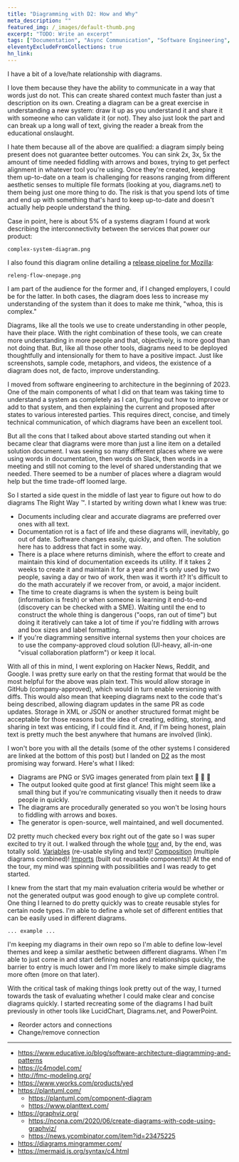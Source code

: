 ```yaml
---
title: "Diagramming with D2: How and Why"
meta_description: ""
featured_img: /_images/default-thumb.png
excerpt: "TODO: Write an excerpt"
tags: ["Documentation", "Async Communication", "Software Engineering", "Design"]
eleventyExcludeFromCollections: true
hn_link:
---
```


I have a bit of a love/hate relationship with diagrams. 

I love them because they have the ability to communicate in a way that words just do not. This can create shared context much faster than just a description on its own. Creating a diagram can be a great exercise in understanding a new system: draw it up as you understand it and share it with someone who can validate it (or not). They also just look the part and can break up a long wall of text, giving the reader a break from the educational onslaught.

I hate them because all of the above are qualified: a diagram simply being present does not guarantee better outcomes. You can sink 2x, 3x, 5x the amount of time needed fiddling with arrows and boxes, trying to get perfect alignment in whatever tool you're using. Once they're created, keeping them up-to-date on a team is challenging for reasons ranging from different aesthetic senses to multiple file formats (looking at you, diagrams.net) to them being just one more thing to do. The risk is that you spend lots of time and end up with something that's hard to keep up-to-date and doesn't actually help people understand the thing. 

Case in point, here is about 5% of a systems diagram I found at work describing the interconnectivity between the services that power our product:

```
complex-system-diagram.png
```

I also found this diagram online detailing a [release pipeline for Mozilla](https://www.chesnok.com/daily/2014/05/02/release-engineering-a-draft-of-an-architecture-diagram/):

```
releng-flow-onepage.png
```

I am part of the audience for the former and, if I changed employers, I could be for the latter. In both cases, the diagram does less to increase my understanding of the system than it does to make me think, "whoa, this is complex."

Diagrams, like all the tools we use to create understanding in other people, have their place. With the right combination of these tools, we can create more understanding in more people and that, objectively, is more good than not doing that. But, like all those other tools, diagrams need to be deployed thoughtfully and intensionally for them to have a positive impact. Just like screenshots, sample code, metaphors, and videos, the existence of a diagram does not, de facto, improve understanding. 

I moved from software engineering to architecture in the beginning of 2023. One of the main components of what I did on that team was taking time to understand a system as completely as I can, figuring out how to improve or add to that system, and then explaining the current and proposed after states to various interested parties. This requires direct, concise, and timely technical communication, of which diagrams have been an excellent tool. 

But all the cons that I talked about above started standing out when it became clear that diagrams were more than just a line item on a detailed solution document. I was seeing so many different places where we were using words in documentation, then words on Slack, then words in a meeting and still not coming to the level of shared understanding that we needed. There seemed to be a number of places where a diagram would help but the time trade-off loomed large. 

So I started a side quest in the middle of last year to figure out how to do diagrams The Right Way ™️. I started by writing down what I knew was true:

- Documents including clear and accurate diagrams are preferred over ones with all text.
- Documentation rot is a fact of life and these diagrams will, inevitably, go out of date. Software changes easily, quickly, and often. The solution here has to address that fact in some way.
- There is a place where returns diminish, where the effort to create and maintain this kind of documentation exceeds its utility. If it takes 2 weeks to create it and maintain it for a year and it's only used by two people, saving a day or two of work, then was it worth it? It's difficult to do the math accurately if we recover from, or avoid, a major incident.
- The time to create diagrams is when the system is being built (information is fresh) or when someone is learning it end-to-end (discovery can be checked with a SME). Waiting until the end to construct the whole thing is dangerous ("oops, ran out of time") but doing it iteratively can take a lot of time if you're fiddling with arrows and box sizes and label formatting.
- If you're diagramming sensitive internal systems then your choices are to use the company-approved cloud solution (UI-heavy, all-in-one "visual collaboration platform") or keep it local.

With all of this in mind, I went exploring on Hacker News, Reddit, and Google. I was pretty sure early on that the resting format that would be the most helpful for the above was plain text. This would allow storage in GitHub (company-approved), which would in turn enable versioning with diffs. This would also mean that keeping diagrams next to the code that's being described, allowing diagram updates in the same PR as code updates. Storage in XML or JSON or another structured format might be acceptable for those reasons but the idea of creating, editing, storing, and sharing in text was enticing, if I could find it. And, if I'm being honest, plain text is pretty much the best anywhere that humans are involved (link).

I won't bore you with all the details (some of the other systems I considered are linked at the bottom of this post) but I landed on [D2](https://d2lang.com/) as the most promising way forward. Here's what I liked:

- Diagrams are PNG or SVG images generated from plain text 🎉 🎉 🎉
- The output looked quite good at first glance! This might seem like a small thing but if you're communicating visually then it needs to draw people in quickly.
- The diagrams are procedurally generated so you won't be losing hours to fiddling with arrows and boxes.
- The generator is open-source, well maintained, and well documented. 

D2 pretty much checked every box right out of the gate so I was super excited to try it out. I walked through the whole [tour](https://d2lang.com/tour/intro) and, by the end, was totally sold. [Variables](https://d2lang.com/tour/vars) (re-usable styling and text)! [Composition](https://d2lang.com/tour/composition) (multiple diagrams combined)! [Imports](https://d2lang.com/tour/imports) (built out reusable components)! At the end of the tour, my mind was spinning with possibilities and I was ready to get started.

I knew from the start that my main evaluation criteria would be whether or not the generated output was good enough to give up complete control. One thing I learned to do pretty quickly was to create reusable styles for certain node types. I'm able to define a whole set of different entities that can be easily used in different diagrams. 

```
... example ... 
```

I'm keeping my diagrams in their own repo so I'm able to define low-level themes and keep a similar aesthetic between different diagrams. When I'm able to just come in and start defining nodes and relationships quickly, the barrier to entry is much lower and I'm more likely to make simple diagrams more often (more on that later).

With the critical task of making things look pretty out of the way, I turned towards the task of evaluating whether I could make clear and concise diagrams quickly. I started recreating some of the diagrams I had built previously in other tools like LucidChart, Diagrams.net, and PowerPoint.

- Reorder actors and connections
- Change/remove connection 

---

- https://www.educative.io/blog/software-architecture-diagramming-and-patterns
- https://c4model.com/
- http://fmc-modeling.org/
- https://www.yworks.com/products/yed
- https://plantuml.com/
	- https://plantuml.com/component-diagram
	- https://www.planttext.com/
- https://graphviz.org/
	- https://ncona.com/2020/06/create-diagrams-with-code-using-graphviz/
	- https://news.ycombinator.com/item?id=23475225
- https://diagrams.mingrammer.com/
- https://mermaid.js.org/syntax/c4.html
